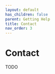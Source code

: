 ```yaml
---
layout: default
has_children: false
parent: Getting Help
title: Contact
nav_order: 3
---
```


# Contact

TODO